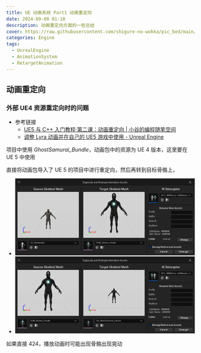 ```yaml
---
title: UE 动画系统 Part1 动画重定向
date: 2024-09-08 01:10
description: 动画重定向方面的一些总结
cover: https://raw.githubusercontent.com/shigure-no-wokka/pic_bed/main/imgs/family_engine.jpg
categories: Engine
tags:
  - UnrealEngine
  - AnimationSystem
  - RetargetAnimation
---
```



<!--more-->


## 动画重定向

### 外部 UE4 资源重定向时的问题

- 参考链接
    - [UE5 与 C++ 入门教程·第二课：动画重定向 | 小谷的编程随笔空间](https://gu.ink/2023/unreal-retargeting/index.html)
    - [调整 Lyra 动画并在自己的 UE5 游戏中使用 - Unreal Engine](https://www.unrealengine.com/zh-CN/tech-blog/adapting-lyra-animation-to-your-ue5-game)

项目中使用 *GhostSamurai_Bundle*，动画包中的资源为 UE 4 版本，这里要在 UE 5 中使用

直接将动画包导入了 UE 5 的项目中进行重定向，然后再转到目标骨骼上，

- ![](Report_AnimationSystem_Part1_RetargetAnimation/Asset_RetargetAnimation_425.png)
- ![](Report_AnimationSystem_Part1_RetargetAnimation/Asset_RetargetAnimation_524.png)

如果直接 424，播放动画时可能出现骨骼出现晃动
